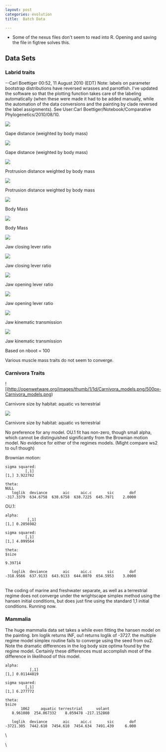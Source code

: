 ```yaml
---
layout: post
categories: evolution
title:  Batch Data

---
```







-   Some of the nexus files don't seem to read into R. Opening and
    saving the file in figtree solves this.

Data Sets
---------

### Labrid traits

--Carl Boettiger 00:52, 11 August 2010 (EDT) Note: labels on parameter
bootstrap distributions have reversed wrasses and parrotfish. I've
updated the software so that the plotting function takes care of the
labeling automatically (when these were made it had to be added
manually, while the automation of the data conversions and the painting
by clade reversed the label assignments). See User:Carl
Boettiger/Notebook/Comparative Phylogenetics/2010/08/10.

![](http://openwetware.org/images/thumb/f/f4/Gapedistance_mm_model.png/500px-Gapedistance_mm_model.png)


Gape distance (weighted by body mass)

![](http://openwetware.org/images/thumb/c/c3/Gapedistance_mm_pars.png/500px-Gapedistance_mm_pars.png)


Gape distance (weighted by body mass)

![](http://openwetware.org/images/thumb/b/b4/Protrusiondistance_mm_model.png/500px-Protrusiondistance_mm_model.png)


Protrusion distance weighted by body mass

![](http://openwetware.org/images/thumb/b/be/Protrusiondistance_mm_pars.png/500px-Protrusiondistance_mm_pars.png)


Protrusion distance weighted by body mass

![](http://openwetware.org/images/thumb/1/1f/Bodymass_g_model.png/500px-Bodymass_g_model.png)

Body Mass

![](http://openwetware.org/images/thumb/2/2b/Bodymass_g_pars.png/500px-Bodymass_g_pars.png)


Body Mass

![](http://openwetware.org/images/thumb/6/60/Jawclosingleverratio_model.png/500px-Jawclosingleverratio_model.png)


Jaw closing lever ratio

![](http://openwetware.org/images/thumb/9/91/Jawclosingleverratio_pars.png/500px-Jawclosingleverratio_pars.png)


Jaw closing lever ratio

![](http://openwetware.org/images/thumb/3/36/Jawopeningleverratio_model.png/500px-Jawopeningleverratio_model.png)


Jaw opening lever ratio

![](http://openwetware.org/images/thumb/2/26/Jawopeningleverratio_pars.png/500px-Jawopeningleverratio_pars.png)


Jaw opening lever ratio

![](http://openwetware.org/images/thumb/4/4e/Jawkt_model.png/500px-Jawkt_model.png)


Jaw kinematic transmission

![](http://openwetware.org/images/thumb/0/00/Jawkt_pars.png/500px-Jawkt_pars.png)


Jaw kinematic transmission

Based on nboot = 100

Various muscle mass traits do not seem to converge.

### Carnivora Traits

![(http://openwetware.org/images/thumb/1/1d/Carnivora_models.png/500px-Carnivora_models.png)

Carnivore size by habitat: aquatic vs terrestrial

![](http://openwetware.org/images/thumb/5/56/Carnivora_pars.png/500px-Carnivora_pars.png)


Carnivore size by habitat: aquatic vs terrestrial

No preference for any model. OU.1 fit has non-zero, though small alpha,
which cannot be distinguished significantly from the Brownian motion
model. No evidence for either of the regimes models. (Might compare ws2
to ou1 though)

Brownian motion:

~~~~ {.de1}
sigma squared:
         [,1]
[1,] 3.922782
 
theta:
NULL
   loglik  deviance       aic     aic.c       sic       dof 
-317.3379  634.6758  638.6758  638.7225  645.7971    2.0000
~~~~

OU.1:

~~~~ {.de1}
alpha:
          [,1]
[1,] 0.2056982
 
sigma squared:
         [,1]
[1,] 4.099564
 
theta:
$size
 
9.39714 
 
   loglik  deviance       aic     aic.c       sic       dof 
-318.9566  637.9133  643.9133  644.0070  654.5953    3.0000
~~~~

\
 The coding of marine and freshwater separate, as well as a terrestrial
regime does not converge under the wrightscape simplex method using the
hansen initial conditions, but does just fine using the standard 1,1
initial conditions. Running now.

### Mammalia

The huge mammalia data set takes a while even fitting the hansen model
on the painting. bm loglik returns INF, ou1 returns loglik of -3727. the
multiple regime model simplex routine fails to converge using the seed
from ou2. Note the dramatic differences in the log body size optima
found by the regime model. Certainly these differences must accomplish
most of the difference in likelihood of this model.

~~~~ {.de1}
alpha:
           [,1]
[1,] 0.01144819
 
sigma squared:
         [,1]
[1,] 6.277772
 
theta:
$size
       1062     aquatic terrestrial      volant 
   8.961080  254.067332    8.059478 -217.152860 
 
   loglik  deviance       aic     aic.c       sic       dof 
-3721.305  7442.610  7454.610  7454.634  7491.439     6.000
~~~~

\

\

